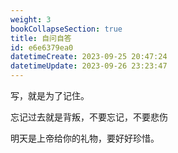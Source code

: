 ```yaml
---
weight: 3
bookCollapseSection: true
title: 自问自答
id: e6e6379ea0
datetimeCreate: 2023-09-25 20:47:24
datetimeUpdate: 2023-09-26 23:23:47
---
```

写，就是为了记住。

忘记过去就是背叛，不要忘记，不要悲伤

明天是上帝给你的礼物，要好好珍惜。




